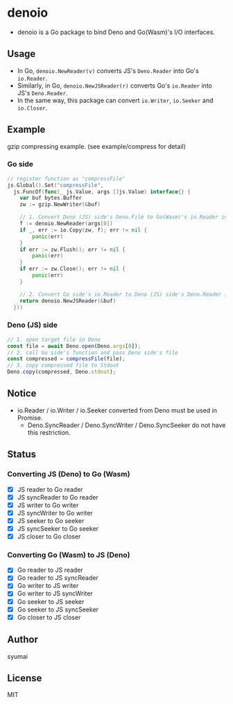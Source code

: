 # denoio

- denoio is a Go package to bind Deno and Go(Wasm)'s I/O interfaces.

## Usage

- In Go, `denoio.NewReader(v)` converts JS's `Deno.Reader` into Go's `io.Reader`.
- Similarly, in Go, `denoio.NewJSReader(r)` converts Go's `io.Reader` into JS's
  `Deno.Reader`.
- In the same way, this package can convert `io.Writer`, `io.Seeker` and
  `io.Closer`.

## Example

gzip compressing example. (see example/compress for detail)

### Go side

```go
// register function as "compressFile"
js.Global().Set("compressFile",
  js.FuncOf(func(_ js.Value, args []js.Value) interface{} {
    var buf bytes.Buffer
    zw := gzip.NewWriter(&buf)

    // 1. Convert Deno (JS) side's Deno.File to Go(Wasm)'s io.Reader interface
    f := denoio.NewReader(args[0])
    if _, err := io.Copy(zw, f); err != nil {
        panic(err)
    }
    if err := zw.Flush(); err != nil {
        panic(err)
    }
    if err := zw.Close(); err != nil {
        panic(err)
    }

    // 2. Convert Go side's io.Reader to Deno (JS) side's Deno.Reader interface.
    return denoio.NewJSReader(&buf)
  }))
```

### Deno (JS) side

```js
// 1. open target file in Deno
const file = await Deno.open(Deno.args[0]);
// 2. call Go side's function and pass Deno side's file
const compressed = compressFile(file);
// 3. copy compressed file to Stdout
Deno.copy(compressed, Deno.stdout);
```

## Notice

* io.Reader / io.Writer / io.Seeker converted from Deno must be used in Promise.
  - Deno.SyncReader / Deno.SyncWriter / Deno.SyncSeeker do not have this restriction.

## Status

### Converting JS (Deno) to Go (Wasm)

- [x] JS reader to Go reader
- [x] JS syncReader to Go reader
- [x] JS writer to Go writer
- [x] JS syncWriter to Go writer
- [x] JS seeker to Go seeker
- [x] JS syncSeeker to Go seeker
- [x] JS closer to Go closer

### Converting Go (Wasm) to JS (Deno)

- [x] Go reader to JS reader
- [x] Go reader to JS syncReader
- [x] Go writer to JS writer
- [x] Go writer to JS syncWriter
- [x] Go seeker to JS seeker
- [x] Go seeker to JS syncSeeker
- [x] Go closer to JS closer

## Author

syumai

## License

MIT

